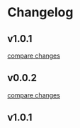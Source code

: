 # Changelog


## v1.0.1

[compare changes](https://github.com/mbrossois/nuxt-mocking-module/compare/v0.0.2...v1.0.1)

## v0.0.2

[compare changes](https://github.com/mbrossois/nuxt-mocking-module/compare/v1.0.1...v0.0.2)

## v1.0.1

